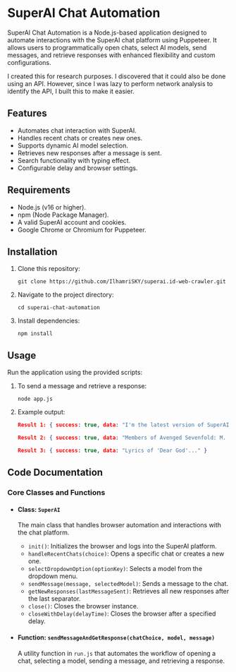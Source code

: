 SuperAI Chat Automation
=======================

SuperAI Chat Automation is a Node.js-based application designed to automate interactions with the SuperAI chat platform using Puppeteer. It allows users to programmatically open chats, select AI models, send messages, and retrieve responses with enhanced flexibility and custom configurations.

I created this for research purposes. I discovered that it could also be done using an API. However, since I was lazy to perform network analysis to identify the API, I built this to make it easier.

Features
--------

*   Automates chat interaction with SuperAI.
*   Handles recent chats or creates new ones.
*   Supports dynamic AI model selection.
*   Retrieves new responses after a message is sent.
*   Search functionality with typing effect.
*   Configurable delay and browser settings.

Requirements
------------

*   Node.js (v16 or higher).
*   npm (Node Package Manager).
*   A valid SuperAI account and cookies.
*   Google Chrome or Chromium for Puppeteer.

Installation
------------

1.  Clone this repository:
    
        git clone https://github.com/IlhamriSKY/superai.id-web-crawler.git
    
2.  Navigate to the project directory:
    
        cd superai-chat-automation
    
3.  Install dependencies:
    
        npm install
    
Usage
-----

Run the application using the provided scripts:

1.  To send a message and retrieve a response:
    
        node app.js
    
2.  Example output:
    
    ```json
    Result 1: { success: true, data: "I'm the latest version of SuperAI!" }
    ```
    ```json
    Result 2: { success: true, data: "Members of Avenged Sevenfold: M. Shadows, Synyster Gates, Zacky Vengeance, Johnny Christ, Brooks Wackerman" }
    ```
    ```json
    Result 3: { success: true, data: "Lyrics of 'Dear God'..." }
    ```

Code Documentation
------------------

### Core Classes and Functions

*   #### Class: `SuperAI`
    
    The main class that handles browser automation and interactions with the chat platform.
    
    *   `init()`: Initializes the browser and logs into the SuperAI platform.
    *   `handleRecentChats(choice)`: Opens a specific chat or creates a new one.
    *   `selectDropdownOption(optionKey)`: Selects a model from the dropdown menu.
    *   `sendMessage(message, selectedModel)`: Sends a message to the chat.
    *   `getNewResponses(lastMessageSent)`: Retrieves all new responses after the last separator.
    *   `close()`: Closes the browser instance.
    *   `closeWithDelay(delayTime)`: Closes the browser after a specified delay.
*   #### Function: `sendMessageAndGetResponse(chatChoice, model, message)`
    
    A utility function in `run.js` that automates the workflow of opening a chat, selecting a model, sending a message, and retrieving a response.
    